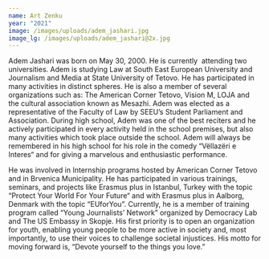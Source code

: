 ```yaml
---
name: Art Zenku
year: "2021"
image: /images/uploads/adem_jashari.jpg
image_lg: /images/uploads/adem_jashari@2x.jpg
---
```


Adem Jashari was born on May 30, 2000. He is currently  attending two universities. Adem is studying Law at South East European University and Journalism and Media at State University of Tetovo. He has participated in many activities in distinct spheres. He is also a member of several organizations such as: The American Corner Tetovo, Vision M, LOJA and the cultural association known as Mesazhi. Adem was elected as a representative of the Faculty of Law by SEEU’s Student Parliament and Association. During high school, Adem was one of the best reciters and he actively participated in every activity held in the school premises, but also many activities which took place outside the school. Adem will always be remembered in his high school for his role in the comedy “Vëllazëri e Interes“ and for giving a marvelous and enthusiastic performance. 

He was involved in Internship programs hosted by American Corner Tetovo and in Brvenica Municipality. He has participated in various trainings, seminars, and projects like Erasmus plus in Istanbul, Turkey with the topic “Protect Your World For Your Future“ and with Erasmus plus in Aalborg, Denmark with the topic “EUforYou”. Currently, he is a member of training program called “Young Journalists’ Network” organized by Democracy Lab and The US Embassy in Skopje. His first priority is to open an organization for youth, enabling young people to be more active in society and, most importantly, to use their voices to challenge societal injustices. His motto for moving forward is, “Devote yourself to the things you love.”